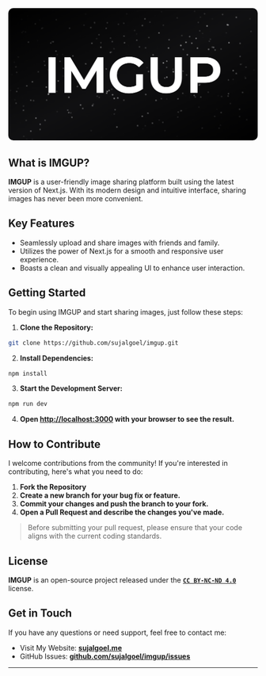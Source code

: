 <img style="border-radius: 10px" alt="IMGUP" src="./public/thumbnail.png">

## What is IMGUP?

**IMGUP** is a user-friendly image sharing platform built using the latest version of Next.js. With its modern design and intuitive interface, sharing images has never been more convenient.

## Key Features

- Seamlessly upload and share images with friends and family.
- Utilizes the power of Next.js for a smooth and responsive user experience.
- Boasts a clean and visually appealing UI to enhance user interaction.

## Getting Started

To begin using IMGUP and start sharing images, just follow these steps:

1. **Clone the Repository:**

```bash
git clone https://github.com/sujalgoel/imgup.git
```

2. **Install Dependencies:**

```bash
npm install
```

3. **Start the Development Server:**

```bash
npm run dev
```

4. **Open [http://localhost:3000](http://localhost:3000) with your browser to see the result.**

## How to Contribute

I welcome contributions from the community! If you're interested in contributing, here's what you need to do:

1. **Fork the Repository**
2. **Create a new branch for your bug fix or feature.**
3. **Commit your changes and push the branch to your fork.**
4. **Open a Pull Request and describe the changes you've made.**

> Before submitting your pull request, please ensure that your code aligns with the current coding standards.

## License

**IMGUP** is an open-source project released under the [**`CC BY-NC-ND 4.0`**](https://creativecommons.org/licenses/by-nc-nd/4.0/) license.

## Get in Touch

If you have any questions or need support, feel free to contact me:

- Visit My Website: [**sujalgoel.me**](https://sujalgoel.me)
- GitHub Issues: [**github.com/sujalgoel/imgup/issues**](https://github.com/sujalgoel/imgup/issues)

---
